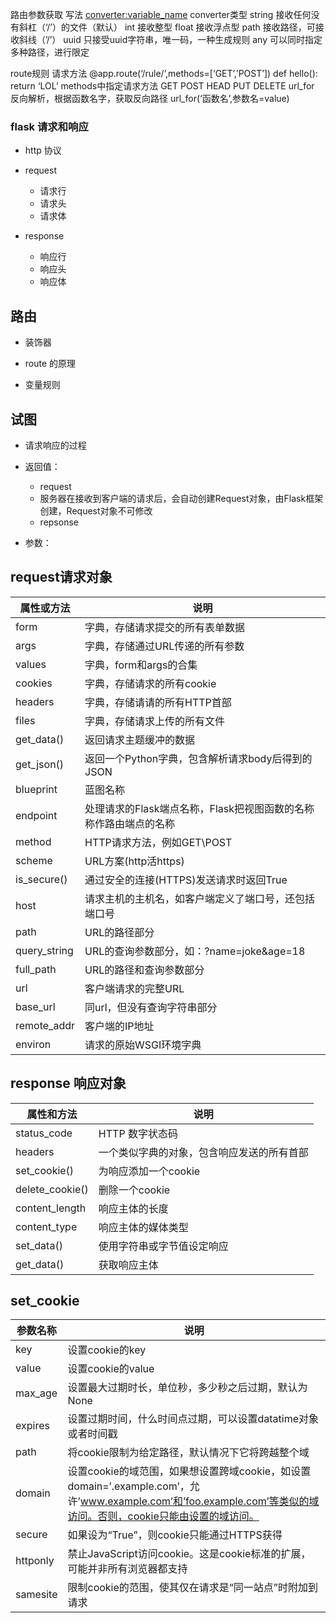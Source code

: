 
路由参数获取
写法
	<converter:variable_name>
converter类型
	string 接收任何没有斜杠（‘/’）的文件（默认）
	int	接收整型
	float	接收浮点型
	path	接收路径，可接收斜线（’/’）
	uuid	只接受uuid字符串，唯一码，一种生成规则
	any	可以同时指定多种路径，进行限定

route规则
请求方法
	@app.route(‘/rule/’,methods=[‘GET’,’POST’])
	def hello():
		return ‘LOL’
methods中指定请求方法
	GET
	POST
	HEAD 
	PUT
	DELETE
url_for
	反向解析，根据函数名字，获取反向路径
	url_for(‘函数名’,参数名=value)



### flask 请求和响应
+ http 协议

+ request 
	+ 请求行
	+ 请求头
	+ 请求体

+ response
	+ 响应行
	+ 响应头
	+ 响应体




## 路由

+ 装饰器

+ route 的原理

+ 变量规则


## 试图

+ 请求响应的过程

+ 返回值：
    + request
    + 服务器在接收到客户端的请求后，会自动创建Request对象，由Flask框架创建，Request对象不可修改
    + repsonse
+ 参数：

## request请求对象

|属性或方法| 说明|
| --- | --- |
form	|字典，存储请求提交的所有表单数据
args	|字典，存储通过URL传递的所有参数
values	|字典，form和args的合集
cookies	|字典，存储请求的所有cookie
headers	|字典，存储请请的所有HTTP首部
files	|字典，存储请求上传的所有文件
get_data()	|返回请求主题缓冲的数据
get_json()	|返回一个Python字典，包含解析请求body后得到的JSON
blueprint	|蓝图名称
endpoint	|处理请求的Flask端点名称，Flask把视图函数的名称称作路由端点的名称
method	|HTTP请求方法，例如GET\POST
scheme	|URL方案(http活https)
is_secure()	|通过安全的连接(HTTPS)发送请求时返回True
host	|请求主机的主机名，如客户端定义了端口号，还包括端口号
path	|URL的路径部分
query_string	|URL的查询参数部分，如：?name=joke&age=18
full_path	|URL的路径和查询参数部分
url	|客户端请求的完整URL
base_url	|同url，但没有查询字符串部分
remote_addr	|客户端的IP地址
environ	|请求的原始WSGI环境字典

## response 响应对象

|属性和方法|	说明|
|---|---|
status_code	|HTTP 数字状态码
headers	|一个类似字典的对象，包含响应发送的所有首部
set_cookie()	|为响应添加一个cookie
delete_cookie()	|删除一个cookie
content_length|	响应主体的长度
content_type	|响应主体的媒体类型
set_data()	|使用字符串或字节值设定响应
get_data()|	获取响应主体


## set_cookie

|参数名称|	说明|
|---|---|
key	|设置cookie的key
value	|设置cookie的value
max_age	|设置最大过期时长，单位秒，多少秒之后过期，默认为None
expires	|设置过期时间，什么时间点过期，可以设置datatime对象或者时间戳
path	|将cookie限制为给定路径，默认情况下它将跨越整个域
domain	|设置cookie的域范围，如果想设置跨域cookie，如设置domain=’.example.com’，允许’www.example.com’和’foo.example.com’等类似的域访问。否则，cookie只能由设置的域访问。
secure	|如果设为“True”，则cookie只能通过HTTPS获得
httponly	|禁止JavaScript访问cookie。这是cookie标准的扩展，可能并非所有浏览器都支持
samesite	|限制cookie的范围，使其仅在请求是“同一站点”时附加到请求
